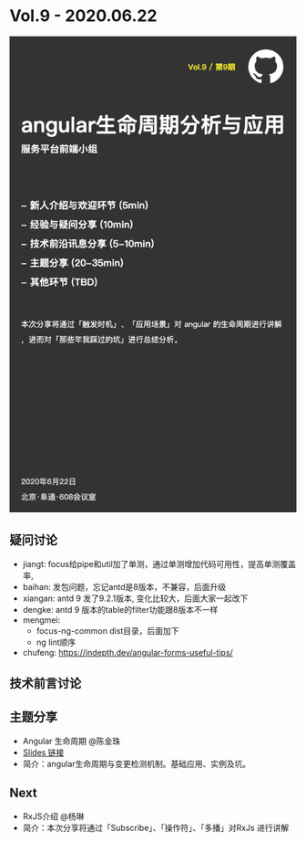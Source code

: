
# Vol.9 - 2020.06.22

![](./poster/Vol.9.png )


## 疑问讨论
* jiangt: focus给pipe和util加了单测，通过单测增加代码可用性，提高单测覆盖率,
* baihan: 发包问题，忘记antd是8版本，不兼容，后面升级
* xiangan: antd 9 发了9.2.1版本, 变化比较大，后面大家一起改下
* dengke: antd 9 版本的table的filter功能跟8版本不一样
* mengmei: 
    * focus-ng-common dist目录，后面加下
    * ng lint顺序
* chufeng: https://indepth.dev/angular-forms-useful-tips/

## 技术前言讨论


## 主题分享
* Angular 生命周期 @陈金珠 
* [Slides 链接](./slides/2020-06-22-angular生命周期.pdf)
* 简介：angular生命周期与变更检测机制。基础应用、实例及坑。


## Next
* RxJS介绍 @杨琳 
* 简介：本次分享将通过「Subscribe」、「操作符」、「多播」对RxJs 进行讲解
